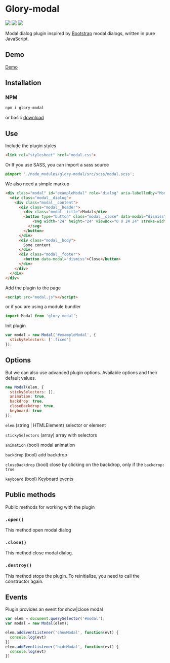 # Glory-modal
<p>
  <a href="https://www.npmjs.com/package/glory-modal"><img src="https://img.shields.io/npm/v/glory-modal.svg"></a>
  <a href="https://www.npmjs.com/package/glory-modal"><img src="https://img.shields.io/github/license/k-ivan/glory-modal.svg"></a>
  <a href="https://www.npmjs.com/package/glory-modal"><img src="https://img.shields.io/npm/dt/glory-modal.svg"></a>
</p>
Modal dialog plugin inspired by <a href="https://getbootstrap.com/">Bootstrap</a> modal dialogs, written in pure JavaScript.

## Demo
[Demo](https://k-ivan.github.io/glory-modal/)

## Installation

### NPM
```sh
npm i glory-modal
```
or basic <a href="https://github.com/k-ivan/glory-modal/archive/master.zip">download</a>

## Use
Include the plugin styles
```html
<link rel="stylesheet" href="modal.css">
```
Or If you use SASS, you can import a sass source
```scss
@import './node_modules/glory-modal/src/scss/modal.scss';
```
We also need a simple markup
```html
<div class="modal" id="exampleModal" role="dialog" aria-labelledby="Modal">
  <div class="modal__dialog">
    <div class="modal__content">
      <div class="modal__header">
        <div class="modal__title">Modal</div>
        <button type="button" class="modal__close" data-modal="dismiss">
            <svg width="24" height="24" viewBox="0 0 24 24" stroke-width="2" stroke-linecap="round" stroke-linejoin="round"><path d="M6.34 6.34l11.32 11.32m-11.32 0L17.66 6.34"/>
          </svg>
        </button>
      </div>
      <div class="modal__body">
        Some content
      </div>
      <div class="modal__footer">
        <button data-modal="dismiss">Close</button>
      </div>
    </div>
  </div>
</div>
```
Add the plugin to the page
```html
<script src="modal.js"></script>
```
or if you are using a module bundler
```js
import Modal from 'glory-modal';
```

Init plugin
```js
var modal = new Modal('#exampleModal', {
  stickySelectors: ['.fixed']
});
```

## Options
But we can also use advanced plugin options. Available options and their default values.
```js
new Modal(elem, {
  stickySelectors: [],
  animation: true,
  backdrop: true,
  closeBackdrop: true,
  keyboard: true
});
```
`elem` (string | HTMLElement)
  selector or element

`stickySelectors` (array)
  array with selectors

`animation` (bool)
  modal animation

`backdrop` (bool)
  add backdrop

`closeBackdrop` (bool)
  close by clicking on the backdrop, only if the `backdrop: true`

`keyboard` (bool)
  Keyboard events

## Public methods
Public methods for working with the plugin

### `.open()`
This method open modal dialog

### `.close()`
This method close modal dialog.

### `.destroy()`
This method stops the plugin. To reinitialize, you need to call the constructor again.

## Events
Plugin provides an event for show|close modal
```js
var elem = document.querySelector('#modal');
var modal = new Modal(elem);

elem.addEventListener('showModal', function(evt) {
  console.log(evt)
})
elem.addEventListener('hideModal', function(evt) {
  console.log(evt)
})
```
